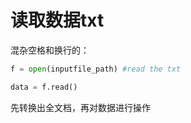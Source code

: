 # 读取数据txt

混杂空格和换行的：

```python
f = open(inputfile_path) #read the txt

data = f.read()
```

 

 

先转换出全文档，再对数据进行操作